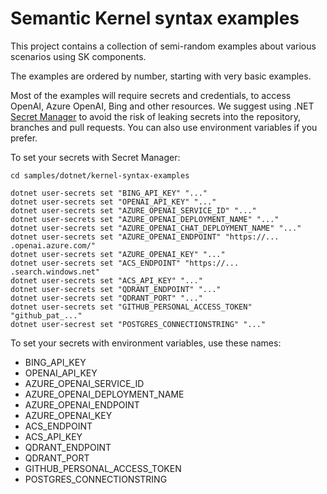 # Semantic Kernel syntax examples

This project contains a collection of semi-random examples about various scenarios
using SK components. 

The examples are ordered by number, starting with very basic examples.

Most of the examples will require secrets and credentials, to access OpenAI, Azure OpenAI,
Bing and other resources. We suggest using .NET 
[Secret Manager](https://learn.microsoft.com/en-us/aspnet/core/security/app-secrets)
to avoid the risk of leaking secrets into the repository, branches and pull requests.
You can also use environment variables if you prefer.

To set your secrets with Secret Manager:

```
cd samples/dotnet/kernel-syntax-examples

dotnet user-secrets set "BING_API_KEY" "..."
dotnet user-secrets set "OPENAI_API_KEY" "..."
dotnet user-secrets set "AZURE_OPENAI_SERVICE_ID" "..."
dotnet user-secrets set "AZURE_OPENAI_DEPLOYMENT_NAME" "..."
dotnet user-secrets set "AZURE_OPENAI_CHAT_DEPLOYMENT_NAME" "..."
dotnet user-secrets set "AZURE_OPENAI_ENDPOINT" "https://... .openai.azure.com/"
dotnet user-secrets set "AZURE_OPENAI_KEY" "..."
dotnet user-secrets set "ACS_ENDPOINT" "https://... .search.windows.net"
dotnet user-secrets set "ACS_API_KEY" "..."
dotnet user-secrets set "QDRANT_ENDPOINT" "..."
dotnet user-secrets set "QDRANT_PORT" "..."
dotnet user-secrets set "GITHUB_PERSONAL_ACCESS_TOKEN" "github_pat_..."
dotnet user-secrest set "POSTGRES_CONNECTIONSTRING" "..."
```

To set your secrets with environment variables, use these names:

* BING_API_KEY
* OPENAI_API_KEY
* AZURE_OPENAI_SERVICE_ID
* AZURE_OPENAI_DEPLOYMENT_NAME
* AZURE_OPENAI_ENDPOINT
* AZURE_OPENAI_KEY
* ACS_ENDPOINT
* ACS_API_KEY
* QDRANT_ENDPOINT
* QDRANT_PORT
* GITHUB_PERSONAL_ACCESS_TOKEN
* POSTGRES_CONNECTIONSTRING
